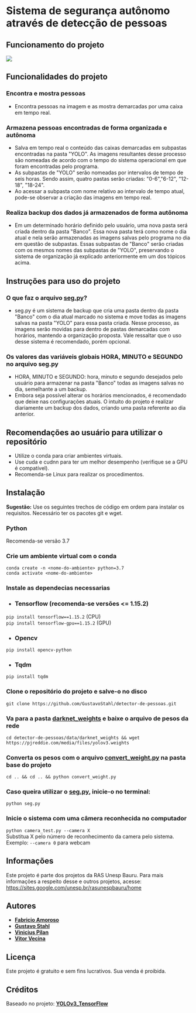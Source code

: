 # Sistema de segurança autônomo através de detecção de pessoas

## Funcionamento do projeto
![](funcionamento.gif)

## Funcionalidades do projeto
### Encontra e mostra pessoas
- Encontra pessoas na imagem e as mostra demarcadas por uma caixa em tempo real.

### Armazena pessoas encontradas de forma organizada e autônoma
- Salva em tempo real o conteúdo das caixas demarcadas em subpastas encontradas na pasta "YOLO". As imagens resultantes desse processo são nomeadas de acordo com o tempo do sistema operacional em que foram encontradas pelo programa. 
- As subpastas de "YOLO" serão nomeadas por intervalos de tempo de seis horas. Sendo assim, quatro pastas serão criadas: "0-6","6-12", "12-18", "18-24".
- Ao acessar a subpasta com nome relativo ao intervalo de tempo atual, pode-se observar a criação das imagens em tempo real.

### Realiza backup dos dados já armazenados de forma autônoma
- Em um determinado horário definido pelo usuário, uma nova pasta será criada dentro da pasta "Banco". Essa nova pasta terá como nome o dia atual e nela serão armazenadas as imagens salvas pelo programa no dia em questão de subpastas. Essas subpastas de "Banco" serão criadas com os mesmos nomes das subpastas de "YOLO", preservando o sistema de organização já explicado anteriormente em um dos tópicos acima. 

## Instruções para uso do projeto

### O que faz o arquivo [**seg.py**](https://github.com/GustavoStahl/detector-de-pessoas/blob/master/seg.py)?
- seg.py é um sistema de backup que cria uma pasta dentro da pasta "Banco" com o dia atual marcado no sistema e move todas as imagens salvas na pasta "YOLO" para essa pasta criada. Nesse processo, as imagens serão movidas para dentro de pastas demarcadas com horários, mantendo a organização proposta. Vale ressaltar que o uso desse sistema é recomendado, porém opcional.

### Os valores das variáveis globais HORA, MINUTO e SEGUNDO no arquivo seg.py
- HORA, MINUTO e SEGUNDO: hora, minuto e segundo desejados pelo usuário para armazenar na pasta "Banco" todas as imagens salvas no dia, semelhante a um backup.
- Embora seja possível alterar os horários mencionados, é recomendado que deixe nas configurações atuais. O intuíto do projeto é realizar diariamente um backup dos dados, criando uma pasta referente ao dia anterior. 

## Recomendações ao usuário para utilizar o repositório
- Utilize o conda para criar ambientes virtuais.
- Use cuda e cudnn para ter um melhor desempenho (verifique se a GPU é compatível).
- Recomenda-se Linux para realizar os procedimentos.

## Instalação
**Sugestão:** Use os seguintes trechos de código em ordem para instalar os requisitos. Necessário ter os pacotes git e wget.

### Python 
Recomenda-se versão 3.7

### Crie um ambiente virtual com o conda
`conda create -n <nome-do-ambiente> python=3.7`<br/>
`conda activate <nome-do-ambiente>` 

### Instale as dependecias necessarias
- ### Tensorflow (recomenda-se versões <= 1.15.2)
`pip install tensorflow==1.15.2` (CPU)<br/>
`pip install tensorflow-gpu==1.15.2` (GPU)

- ### Opencv
```pip install opencv-python```

- ### Tqdm
```pip install tqdm```

### Clone o repositório do projeto e salve-o no disco
```git clone https://github.com/GustavoStahl/detector-de-pessoas.git```

### Va para a pasta [**darknet_weights**](https://github.com/GustavoStahl/detector-de-pessoas/tree/master/data/darknet_weights) e baixe o arquivo de pesos da rede
```cd detector-de-pessoas/data/darknet_weights && wget https://pjreddie.com/media/files/yolov3.weights``` 
   
### Converta os pesos com o arquivo [**convert_weight.py**](https://github.com/GustavoStahl/detector-de-pessoas/blob/master/convert_weight.py) na pasta base do projeto
```cd .. && cd .. && python convert_weight.py```

### Caso queira utilizar o [**seg.py**](https://github.com/GustavoStahl/detector-de-pessoas/blob/master/seg.py), inicie-o no terminal:
```python seg.py```

### Inicie o sistema com uma câmera reconhecida no computador
`python camera_test.py --camera X`<br/>
Substitua X pelo número de reconhecimento da camera pelo sistema. Exemplo: `--camera 0` para webcam
	
## Informações
Este projeto é parte dos projetos da RAS Unesp Bauru. Para mais informações a respeito desse e outros projetos, acesse: https://sites.google.com/unesp.br/rasunespbauru/home

## Autores

- [**Fabricio Amoroso**](https://github.com/lefabricion)
- [**Gustavo Stahl**](https://github.com/GustavoStahl)
- [**Vinicius Pilan**](https://github.com/ViniPilan)
- [**Vitor Vecina**](https://github.com/vitorvecina)

## Licença

Este projeto é gratuito e sem fins lucrativos. Sua venda é proibida.

## Créditos

Baseado no projeto: [**YOLOv3_TensorFlow**](https://github.com/wizyoung/YOLOv3_TensorFlow)

